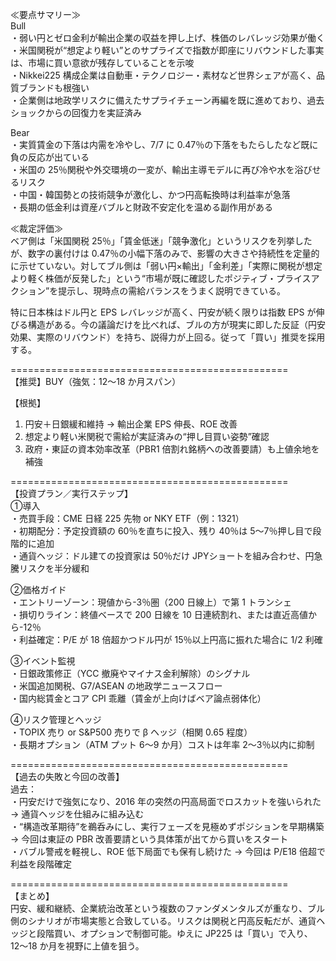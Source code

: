≪要点サマリー≫  
Bull  
・弱い円とゼロ金利が輸出企業の収益を押し上げ、株価のレバレッジ効果が働く  
・米国関税が“想定より軽い”とのサプライズで指数が即座にリバウンドした事実は、市場に買い意欲が残存していることを示唆  
・Nikkei225 構成企業は自動車・テクノロジー・素材など世界シェアが高く、品質ブランドも根強い  
・企業側は地政学リスクに備えたサプライチェーン再編を既に進めており、過去ショックからの回復力を実証済み  

Bear  
・実質賃金の下落は内需を冷やし、7/7 に 0.47％の下落をもたらしたなど既に負の反応が出ている  
・米国の 25％関税や外交環境の一変が、輸出主導モデルに再び冷や水を浴びせるリスク  
・中国・韓国勢との技術競争が激化し、かつ円高転換時は利益率が急落  
・長期の低金利は資産バブルと財政不安定化を温める副作用がある  

≪裁定評価≫  
ベア側は「米国関税 25％」「賃金低迷」「競争激化」というリスクを列挙したが、数字の裏付けは 0.47％の小幅下落のみで、影響の大きさや持続性を定量的に示せていない。対してブル側は「弱い円×輸出」「金利差」「実際に関税が想定より軽く株価が反発した」という“市場が既に確認したポジティブ・プライスアクション”を提示し、現時点の需給バランスをうまく説明できている。  

特に日本株はドル円と EPS レバレッジが高く、円安が続く限りは指数 EPS が伸びる構造がある。今の議論だけを比べれば、ブルの方が現実に即した反証（円安効果、実際のリバウンド）を持ち、説得力が上回る。従って「買い」推奨を採用する。  

================================================  
【推奨】BUY（強気：12〜18 か月スパン）  

【根拠】  
1. 円安＋日銀緩和維持 → 輸出企業 EPS 伸長、ROE 改善  
2. 想定より軽い米関税で需給が実証済みの“押し目買い姿勢”確認  
3. 政府・東証の資本効率改革（PBR1 倍割れ銘柄への改善要請）も上値余地を補強  

================================================  
【投資プラン／実行ステップ】  
①導入  
・売買手段：CME 日経 225 先物 or NKY ETF（例：1321）  
・初期配分：予定投資額の 60％を直ちに投入、残り 40％は 5〜7％押し目で段階的に追加  
・通貨ヘッジ：ドル建ての投資家は 50％だけ JPYショートを組み合わせ、円急騰リスクを半分緩和  

②価格ガイド  
・エントリーゾーン：現値から-3％圏（200 日線上）で第 1 トランシェ  
・損切りライン：終値ベースで 200 日線を 10 日連続割れ、または直近高値から-12％  
・利益確定：P/E が 18 倍超かつドル円が 15％以上円高に振れた場合に 1/2 利確  

③イベント監視  
・日銀政策修正（YCC 撤廃やマイナス金利解除）のシグナル  
・米国追加関税、G7/ASEAN の地政学ニュースフロー  
・国内総賃金とコア CPI 乖離（賃金が上向けばベア論点弱体化）  

④リスク管理とヘッジ  
・TOPIX 売り or S&P500 売りで β ヘッジ（相関 0.65 程度）  
・長期オプション（ATM プット 6〜9 か月）コストは年率 2〜3％以内に抑制  

================================================  
【過去の失敗と今回の改善】  
過去：  
・円安だけで強気になり、2016 年の突然の円高局面でロスカットを強いられた → 通貨ヘッジを仕組みに組み込む  
・“構造改革期待”を鵜呑みにし、実行フェーズを見極めずポジションを早期構築 → 今回は東証の PBR 改善要請という具体策が出てから買いをスタート  
・バブル警戒を軽視し、ROE 低下局面でも保有し続けた → 今回は P/E18 倍超で利益を段階確定  

================================================  
【まとめ】  
円安、緩和継続、企業統治改革という複数のファンダメンタルズが重なり、ブル側のシナリオが市場実態と合致している。リスクは関税と円高反転だが、通貨ヘッジと段階買い、オプションで制御可能。ゆえに JP225 は「買い」で入り、12〜18 か月を視野に上値を狙う。